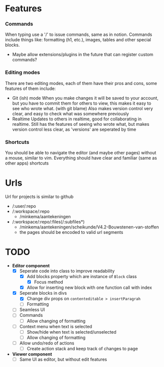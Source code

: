 # Features

### Commands
When typing use a '/' to issue commands, same as in notion.
Commands include things like: formatting (h1, etc.), images, tables and other special blocks.
- Maybe allow extensions/plugins in the future that can register custom commands?

### Editing modes
There are two editing modes, each of them have their pros and cons, some features of them include:
- Git (ish) mode
  When you make changes it will be saved to your account, but you have to commit them for others to view,
  this makes it easy to see who wrote what. (with git blame)
  Also makes version control very clear, and easy to check what was somewhere previously
- Realtime
  Updates to others in realtime, good for collaborating in realtime.
  Still has the features of seeing who wrote what, but makes version control less clear, as 'versions' are seperated by time

### Shortcuts
You should be able to navigate the editor (and maybe other pages) without a mouse, similar to vim.
Everything should have clear and familiar (same as other apps) shortcuts

# Urls
Url for projects is similar to github
- /:user/:repo
- /:workspace/:repo
  - /minkema/aantekeningen
- /:workspace/:repo/:files(/:subfiles*)
  - /minkema/aantekeningen/scheikunde/V4.2-Bouwstenen-van-stoffen
  - the pages should be encoded to valid url segments

# TODO
- **Editor component**
  - [x] Seperate code into class to improve readability
    - [x] Add blocks property which are instance of `Block` class
      - [x] Focus method
    - [x] Allow for inserting new block with one function call with index
  - [x] Seperate blocks in divs
    - [x] Change div props on `contenteditable > insertParagrah`
    - [ ] Formatting
  - [ ] Seamless UI
  - [ ] Commands
    - [ ] Allow changing of formatting
  - [ ] Context menu when text is selected
    - [ ] Show/hide when text is selected/unselected
    - [ ] Allow changing of formatting
  - [ ] Allow undo/redo of actions
    - [ ] Create action stack and keep track of changes to page
- **Viewer component**
  - [ ] Same UI as editor, but without edit features